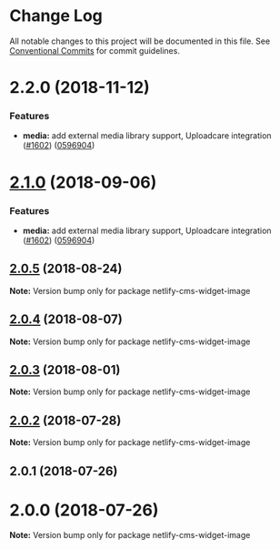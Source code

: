# Change Log

All notable changes to this project will be documented in this file.
See [Conventional Commits](https://conventionalcommits.org) for commit guidelines.

# 2.2.0 (2018-11-12)


### Features

* **media:** add external media library support, Uploadcare integration ([#1602](https://github.com/netlify/netlify-cms/tree/master/packages/netlify-cms-widget-image/issues/1602)) ([0596904](https://github.com/netlify/netlify-cms/tree/master/packages/netlify-cms-widget-image/commit/0596904))





<a name="2.1.0"></a>
# [2.1.0](https://github.com/netlify/netlify-cms/tree/master/packages/netlify-cms-widget-image/compare/netlify-cms-widget-image@2.0.5...netlify-cms-widget-image@2.1.0) (2018-09-06)


### Features

* **media:** add external media library support, Uploadcare integration ([#1602](https://github.com/netlify/netlify-cms/tree/master/packages/netlify-cms-widget-image/issues/1602)) ([0596904](https://github.com/netlify/netlify-cms/tree/master/packages/netlify-cms-widget-image/commit/0596904))




<a name="2.0.5"></a>
## [2.0.5](https://github.com/netlify/netlify-cms/tree/master/packages/netlify-cms-widget-image/compare/netlify-cms-widget-image@2.0.4...netlify-cms-widget-image@2.0.5) (2018-08-24)




**Note:** Version bump only for package netlify-cms-widget-image

<a name="2.0.4"></a>
## [2.0.4](https://github.com/netlify/netlify-cms/tree/master/packages/netlify-cms-widget-image/compare/netlify-cms-widget-image@2.0.3...netlify-cms-widget-image@2.0.4) (2018-08-07)




**Note:** Version bump only for package netlify-cms-widget-image

<a name="2.0.3"></a>
## [2.0.3](https://github.com/netlify/netlify-cms/tree/master/packages/netlify-cms-widget-image/compare/netlify-cms-widget-image@2.0.2...netlify-cms-widget-image@2.0.3) (2018-08-01)




**Note:** Version bump only for package netlify-cms-widget-image

<a name="2.0.2"></a>
## [2.0.2](https://github.com/netlify/netlify-cms/tree/master/packages/netlify-cms-widget-image/compare/netlify-cms-widget-image@2.0.1...netlify-cms-widget-image@2.0.2) (2018-07-28)




**Note:** Version bump only for package netlify-cms-widget-image

<a name="2.0.1"></a>
## 2.0.1 (2018-07-26)



<a name="2.0.0"></a>
# 2.0.0 (2018-07-26)




**Note:** Version bump only for package netlify-cms-widget-image
